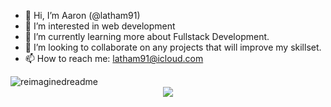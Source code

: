- 👋 Hi, I’m Aaron (@latham91)
- 👀 I’m interested in web development
- 🌱 I’m currently learning more about Fullstack Development.
- 💞️ I’m looking to collaborate on any projects that will improve my skillset.
- 📫 How to reach me: latham91@icloud.com


<img align="center" src="https://myreadme.vercel.app/api/embed/latham91?panels=userstatistics,toprepositories,toplanguages,commitgraph" alt="reimaginedreadme" />

<div align="center"><img src="https://komarev.com/ghpvc/?username=your-github-latham91&style=for-the-badge" /></div>
<!---
latham91/latham91 is a ✨ special ✨ repository because its `README.md` (this file) appears on your GitHub profile.
You can click the Preview link to take a look at your changes.
--->
